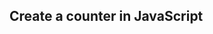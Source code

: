 ## Create a counter in JavaScript
<!-- 
We have already covered this in the second lesson, but as an easy recap try to code a counter in Javascript
It should go up as time goes by in intervals of 1 second -->

